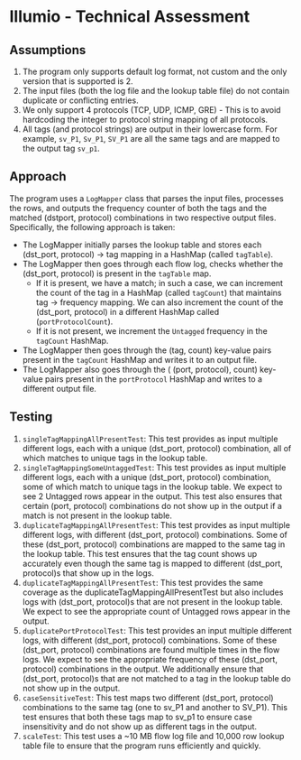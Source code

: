# Illumio - Technical Assessment

## Assumptions
1. The program only supports default log format, not custom and the only version that is supported is 2. 
2. The input files (both the log file and the lookup table file) do not contain duplicate or conflicting entries.
3. We only support 4 protocols (TCP, UDP, ICMP, GRE) - This is to avoid hardcoding the integer to protocol string mapping of all protocols.
4. All tags (and protocol strings) are output in their lowercase form. For example, `sv_P1`, `Sv_P1`, `SV_P1` are all the same tags and are mapped to the output tag `sv_p1`.

## Approach
The program uses a `LogMapper` class that parses the input files, processes the rows, and outputs the frequency counter of both the tags and the matched (dstport, protocol) combinations in two respective output files.
Specifically, the following approach is taken:

* The LogMapper initially parses the lookup table and stores each (dst_port, protocol) -> tag mapping in a HashMap (called `tagTable`).
* The LogMapper then goes through each flow log, checks whether the (dst_port, protocol) is present in the `tagTable` map.
  + If it is present, we have a match; in such a case, we can increment the count of the tag in a HashMap (called `tagCount`) that maintains tag -> frequency mapping. We can also increment the count of the (dst_port, protocol) in a different HashMap called (`portProtocolCount`).
  + If it is not present, we increment the `Untagged` frequency in the `tagCount` HashMap.
* The LogMapper then goes through the (tag, count) key-value pairs present in the `tagCount` HashMap and writes it to an output file.
* The LogMapper also goes through the ( (port, protocol), count) key-value pairs present in the `portProtocol` HashMap and writes to a different output file.

## Testing

1. `singleTagMappingAllPresentTest`: This test provides as input multiple different logs, each with a unique (dst_port, protocol) combination, all of which matches to unique tags in the lookup table.
2. `singleTagMappingSomeUntaggedTest`: This test provides as input multiple different logs, each with a unique (dst_port, protocol) combination, some of which match to unique tags in the lookup table. We expect to see 2 Untagged rows appear in the output. This test also ensures that certain (port, protocol) combinations do not show up in the output if a match is not present in the lookup table.
3. `duplicateTagMappingAllPresentTest`: This test provides as input multiple different logs, with different (dst_port, protocol) combinations. Some of these (dst_port, protocol) combinations are mapped to the same tag in the lookup table. This test ensures that the tag count shows up accurately even though the same tag is mapped to different (dst_port, protocol)s that show up in the logs.
4. `duplicateTagMappingAllPresentTest`: This test provides the same coverage as the duplicateTagMappingAllPresentTest but also includes logs with (dst_port, protocol)s that are not present in the lookup table. We expect to see the appropriate count of Untagged rows appear in the output.
5. `duplicatePortProtocolTest`: This test provides an input multiple different logs, with different (dst_port, protocol) combinations. Some of these (dst_port, protocol) combinations are found multiple times in the flow logs. We expect to see the appropriate frequency of these (dst_port, protocol) combinations in the output. We additionally ensure that (dst_port, protocol)s that are not matched to a tag in the lookup table do not show up in the output.
6. `caseSensitiveTest`: This test maps two different (dst_port, protocol) combinations to the same tag (one to sv_P1 and another to SV_P1). This test ensures that both these tags map to sv_p1 to ensure case insensitivity and do not show up as different tags in the output.
7. `scaleTest`: This test uses a ~10 MB flow log file and 10,000 row lookup table file to ensure that the program runs efficiently and quickly.




